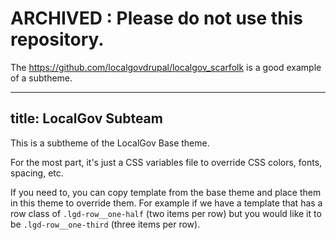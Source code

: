# ARCHIVED : Please do not use this repository. 

The https://github.com/localgovdrupal/localgov_scarfolk is a good example of a subtheme.

---
title: LocalGov Subteam
---

This is a subtheme of the LocalGov Base theme.

For the most part, it's just a CSS variables file to override CSS colors, fonts, spacing, etc.

If you need to, you can copy template from the base theme and place them in this theme to override them. For example if we have a template that has a row class of `.lgd-row__one-half` (two items per row) but you would like it to be `.lgd-row__one-third` (three items per row).
